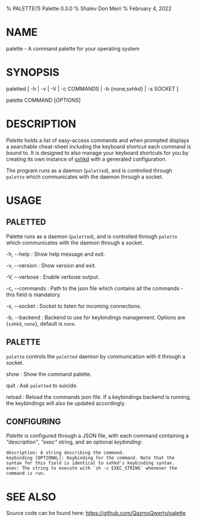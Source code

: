 % PALETTE(1) Palette 0.3.0
% Shalev Don Meiri
% February 4, 2022

# NAME

palette - A command palette for your operating system

# SYNOPSIS

paletted [ -h | -v | -V | -c COMMANDS | -b {none,sxhkd} | -s SOCKET ]

palette COMMAND [*OPTIONS*]

# DESCRIPTION

*Palette* holds a list of easy-access commands and when prompted displays a searchable cheat-sheet including the keyboard shortcut each command is bound to. It is designed to also manage your keyboard shortcuts for you by creating its own instance of [sxhkd](https://github.com/baskerville/sxhkd) with a generated configuration.

The program runs as a daemon (`paletted`), and is controlled through `palette` which communicates with the daemon through a socket.

# USAGE

## PALETTED

Palette runs as a daemon (`paletted`), and is controlled through `palette` which communicates with the daemon through a socket.

-h, \--help
:   Show help message and exit.

-v, \--version
:   Show version and exit.

-V, \--verbose
:   Enable verbose output.

-c, \--commands
:   Path to the json file which contains all the commands - this field is mandatory.

-s, \--socket
:   Socket to listen for incoming connections.

-b, \--backend
:   Backend to use for keybindings management.
    Options are {`sxhkd`, `none`}, default is `none`.

## PALETTE

`palette` controls the `paletted` daemon by communication with it through a socket.

show
:    Show the command palette.

quit
:   Ask `paletted` to suicide.

reload
:   Reload the commands json file. If a keybindings backend is running, the keybindings will also be updated accordingly.

## CONFIGURING

*Palette* is configured through a JSON file, with each command containing a *"description"*, *"exec"* string, and an optional *keybinding*:

```
description: A string describing the command.
keybinding [OPTIONAL]: Keybinding for the command. Note that the syntax for this field is identical to sxhkd's keybinding syntax.
exec: The string to execute with `sh -c EXEC_STRING` whenever the command is run.
```

# SEE ALSO

Source code can be found here: 
<https://github.com/QazmoQwerty/palette>
